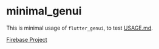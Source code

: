 # minimal_genui

This is minimal usage of `flutter_genui`, to test
[USAGE.md](https://github.com/flutter/genui/blob/main/doc/USAGE.md).

[Firebase Project](https://console.firebase.google.com/project/flutter-genui)
